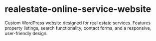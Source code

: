 # realestate-online-service-website
Custom WordPress website designed for real estate services. Features property listings, search functionality, contact forms, and a responsive, user-friendly design.
